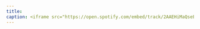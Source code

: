 ```yaml
---
title: 
caption: <iframe src="https://open.spotify.com/embed/track/2AAEHiMaQseE03sZd5oQMy" width="100%" height="80" frameBorder="0" allowtransparency="true" allow="encrypted-media"></iframe>
---
```

